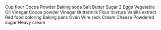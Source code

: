 Cup flour
Cocoa Powder
Baking soda
Salt
Butter
Sugar
2 Eggs
Vegetable Oil
Vinegar
Cocoa powder
Vinegar
Buttermilk
Flour mixture
Vanilla extract
Red food coloring
Baking pans
Oven
Wire rack
Cream Cheese
Powdered sugar
Heavy cream